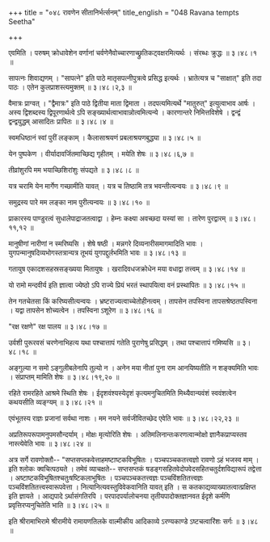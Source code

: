 +++
title = "०४८ रावणेन सीतानिर्भर्त्सनम्"
title_english = "048 Ravana tempts Seetha"

+++


एवमिति । परुषम् क्रोधावेशेन वर्णानां
चर्वणेनैवोच्चारणाच्छ्रुतिकट्वक्षरमित्यर्थः । संरब्धः क्रुद्धः  ॥  ३।४८।१
 ॥   

  

सापत्नः शिवाद्यणम् । "सापत्ने" इति पाठे मातृसपत्नीपुत्रत्वे प्रसिद्ध
इत्यर्थः । भ्रातेत्यत्र च "साक्षात्" इति तदा पाठः । एतेन
कुलप्राशस्त्यमुक्तम्  ॥  ३।४८।२,३  ॥   

  

वैमात्रः प्राग्वत् । "द्वैमात्रः" इति पाठे द्वितीया माता द्विमाता ।
तदपत्यमित्यर्थे "मातुरुत्" इत्युत्वाभाव आर्षः । अस्य द्विशब्दस्य
द्विपूरणार्थत्वे ऽपि सङ्ख्यार्थत्वाभावान्नोत्वमित्यन्ये । कारणान्तरे
निमित्तविशेषे । द्वन्द्वं द्वन्द्वयुद्धम् आसादितः प्रापितः  ॥  ३।४८।४
 ॥   

  

स्वमधिष्ठानं स्वां पुरीं लङ्काम् । कैलासाश्रयणं प्रबलाश्रयणबुद्ध्या  ॥ 
३।४८।५ ॥   

  

येन पुष्पकेण । वीर्यादावर्जितमाच्छिद्य गृहीतम् । मयेति शेषः  ॥  ३।४८।६,७
 ॥   

  

तीव्रांशुरपि मम भयाच्छिशिरांशुः संपद्यते  ॥  ३।४८।८  ॥   

  

यत्र चरामि येन मार्गेण गच्छामीति यावत् । यत्र च तिष्ठामि तत्र
भवन्तीत्यन्वयः  ॥  ३।४८।९  ॥   

  

समुद्रस्य पारे मम लङ्का नाम पुरीत्यन्वयः  ॥  ३।४८।१०  ॥   

  

प्राकारस्य पाण्डुरत्वं सुधालेपाद्राजतत्वाद्वा । हेम्नः कक्ष्या अवच्छदा
यस्यां सा । तारेण पुरद्वारम्  ॥  ३।४८।११,१२  ॥   

  

मानुषीणां नारीणां न स्मरिष्यसि । शेषे षष्ठी । मन्नगरे
दिव्यनारीसमागमादिति भावः । युगपन्मानुषदिव्यभोगस्तत्रान्यत्र तूभयं
युगपद्दुर्लभमिति भावः  ॥  ३।४८।१३  ॥   

  

गतायुष एकादशसहस्रसङ्ख्यया मितायुषः । खरादिवधजक्रोधेन मया वधाद्वा
तत्त्वम्  ॥  ३।४८।१४  ॥   

  

यो रामो मन्दवीर्य इति ज्ञात्वा ज्येष्ठो ऽपि राज्ये प्रियं भरतं
स्थापयित्वा वनं प्रस्थापितः  ॥  ३।४८।१५  ॥   

  

तेन गतचेतसा किं करिष्यसीत्यन्वयः । भ्रष्टराज्यत्वाच्चेतोहीनत्वम् ।
तापसेन तपस्विना तापसश्रेष्ठतपस्विना । यद्वा तापसेन शोच्यत्वेन । तपस्विना
ऽशूरेण  ॥  ३।४८।१६  ॥   

  

"रक्ष रक्षणे" रक्ष पालय  ॥  ३।४८।१७  ॥   

  

उर्वशी पुरूरवसं चरणेनाभिहत्य यथा पश्चात्तापं गतेति पुराणेषु प्रसिद्धम् ।
तथा पश्चात्तापं गमिष्यसि  ॥  ३।४८।१८  ॥   

  

अङ्गुल्या न समो ऽङ्गुलीबलेनापि तुल्यो न । अनेन मया नीतां पुना राम
आनयिष्यतीति न शङ्क्यमिति भावः । संप्राप्तम् मामिति शेषः  ॥  ३।४८।१९,२०
 ॥   

  

रहिते रामरहिते आश्रमे स्थिति शेषः । ईदृशवंश्यस्येदृशं कृत्यमनुचितमिति
मिथ्यैवान्यवंशं स्ववंशत्वेन कथयसीति व्यङ्ग्यम्  ॥  ३।४८।२१  ॥   

  

एवंभूतस्य राज्ञः प्रजानां सर्वथा नाशः । मम नयने सर्वजीवितच्छेद एवेति
भावः  ॥  ३।४८।२२,२३  ॥   

  

अप्रतिरूपरूपामनुपमसौन्दर्याम् । मोक्षः मृत्योरिति शेषः ।
अतिमलिनान्तःकरणत्वान्मोक्षो ज्ञानैकप्राप्यस्तव नास्त्येवेति भावः  ॥ 
३।४८।२४  ॥   

  

अत्र सर्गे रावणोक्तौ-- "सप्तसप्तकवेत्ताहमष्टाष्टकविभूषितः ।
पञ्चपञ्चकतत्त्वज्ञो रावणो ऽहं भजस्व माम् । इति श्लोकः क्वचित्पठ्यते ।
तमेवं व्याचक्षते-- सप्तसप्तकं षडङ्गसहितवेदोपवेदसहितचतुर्दशविद्यारूपं
तद्वेत्ता । अष्टाष्टकविभूषितश्चतुःषष्टिकलाभूषितः । पञ्चपञ्चकतत्त्वज्ञः
पञ्चविंशतितत्त्वज्ञः पञ्चविंशतितत्त्वस्वारूपवेत्ता ।
नित्यानित्यवस्तुविवेकवानिति यावत् इति । स
कतकाद्यव्याख्यातत्वात्प्रक्षिप्त इति ज्ञायते । आद्यपादे ऽर्थासंगतिरपि ।
परपादपर्यालोचनया तृतीयपादोक्तज्ञानवत ईदृशे कर्मणि प्रवृत्तिरप्यनुचितेति
भाति  ॥  ३।४८।२५  ॥   

  

इति श्रीरामाभिरामे श्रीरामीये रामायणतिलके वाल्मीकीय आदिकाव्ये
ऽरण्यकाण्डे ऽष्टचत्वारिंशः सर्गः  ॥  ३।४८  ॥   

  


